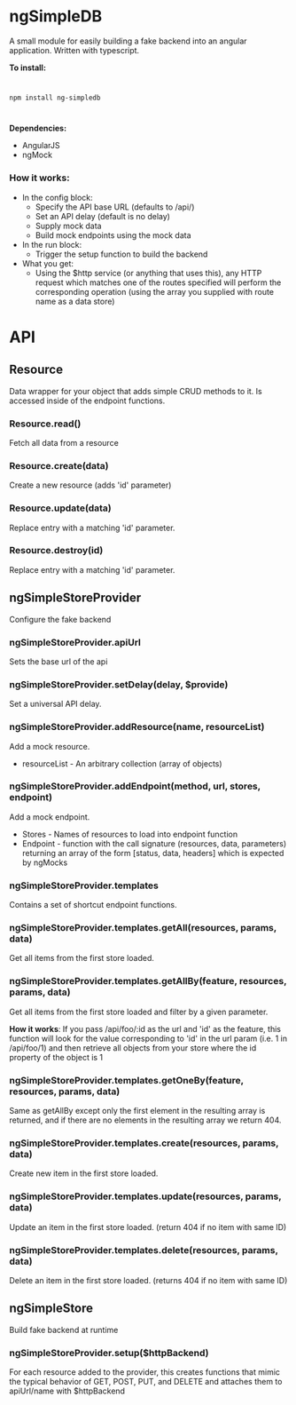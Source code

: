 # ngSimpleDB

A small module for easily building a fake backend into an angular application. Written with typescript.

**To install:**
#
`npm install ng-simpledb`
#
**Dependencies:**
+ AngularJS
+ ngMock

### How it works:
+ In the config block:
    + Specify the API base URL (defaults to /api/)
    + Set an API delay (default is no delay)
    + Supply mock data
    + Build mock endpoints using the mock data
+ In the run block:
    + Trigger the setup function to build the backend
+ What you get:
    + Using the $http service (or anything that uses this), any HTTP request which matches one of the routes specified will perform the corresponding operation (using the array you supplied with route name as a data store)

# API

## Resource

Data wrapper for your object that adds simple CRUD methods to it.
Is accessed inside of the endpoint functions.

### Resource.read()

Fetch all data from a resource

### Resource.create(data)

Create a new resource (adds 'id' parameter)

### Resource.update(data)

Replace entry with a matching 'id' parameter.

### Resource.destroy(id)

Replace entry with a matching 'id' parameter.

## ngSimpleStoreProvider

Configure the fake backend

### ngSimpleStoreProvider.apiUrl

Sets the base url of the api

### ngSimpleStoreProvider.setDelay(delay, $provide)

Set a universal API delay.

### ngSimpleStoreProvider.addResource(name, resourceList)

Add a mock resource.

+ resourceList  - An arbitrary collection (array of objects)

### ngSimpleStoreProvider.addEndpoint(method, url, stores, endpoint)

Add a mock endpoint.

+ Stores - Names of resources to load into endpoint function
+ Endpoint - function with the call signature (resources, data, parameters)
returning an array of the form [status, data, headers] which is expected
by ngMocks

### ngSimpleStoreProvider.templates

Contains a set of shortcut endpoint functions.

### ngSimpleStoreProvider.templates.getAll(resources, params, data)

Get all items from the first store loaded.

### ngSimpleStoreProvider.templates.getAllBy(feature, resources, params, data)

Get all items from the first store loaded and filter by a given parameter.

**How it works**: If you pass /api/foo/:id as the url and 'id' as the feature,
this function will look for the value corresponding to 'id' in the url param
(i.e. 1 in /api/foo/1) and then retrieve all objects from your store where
the id property of the object is 1

### ngSimpleStoreProvider.templates.getOneBy(feature, resources, params, data)

Same as getAllBy except only the first element in the resulting array is returned,
and if there are no elements in the resulting array we return 404.

### ngSimpleStoreProvider.templates.create(resources, params, data)

Create new item in the first store loaded.

### ngSimpleStoreProvider.templates.update(resources, params, data)

Update an item in the first store loaded. (return 404 if no item with same ID)

### ngSimpleStoreProvider.templates.delete(resources, params, data)

Delete an item in the first store loaded. (returns 404 if no item with same ID)

## ngSimpleStore

Build fake backend at runtime

### ngSimpleStoreProvider.setup($httpBackend)
For each resource added to the provider, this creates functions that mimic the typical behavior of GET, POST, PUT, and DELETE and attaches them to apiUrl/name with $httpBackend




